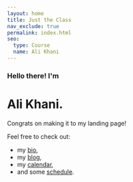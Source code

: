 ```yaml
---
layout: home
title: Just the Class
nav_exclude: true
permalink: index.html
seo:
  type: Course
  name: Ali Khani
---
```


### Hello there! I'm
# Ali Khani.

Congrats on making it to my landing page!

Feel free to check out:

- my [bio](staff.md),
- my [blog](announcements.md),
- my [calendar](calendar.md),
- and some [schedule](schedule.md).
